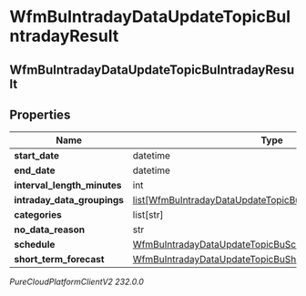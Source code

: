 # WfmBuIntradayDataUpdateTopicBuIntradayResult

## WfmBuIntradayDataUpdateTopicBuIntradayResult

## Properties

|Name | Type | Description | Notes|
|------------ | ------------- | ------------- | -------------|
| **start_date** | datetime |  | [optional] |
| **end_date** | datetime |  | [optional] |
| **interval_length_minutes** | int |  | [optional] |
| **intraday_data_groupings** | [list[WfmBuIntradayDataUpdateTopicBuIntradayDataGroup]](WfmBuIntradayDataUpdateTopicBuIntradayDataGroup) |  | [optional] |
| **categories** | list[str] |  | [optional] |
| **no_data_reason** | str |  | [optional] |
| **schedule** | [WfmBuIntradayDataUpdateTopicBuScheduleReference](WfmBuIntradayDataUpdateTopicBuScheduleReference) |  | [optional] |
| **short_term_forecast** | [WfmBuIntradayDataUpdateTopicBuShortTermForecastReference](WfmBuIntradayDataUpdateTopicBuShortTermForecastReference) |  | [optional] |



_PureCloudPlatformClientV2 232.0.0_
